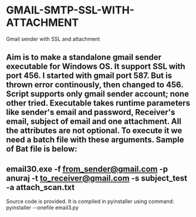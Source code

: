 # GMAIL-SMTP-SSL-WITH-ATTACHMENT
Gmail sender with SSL and attachment

Aim is to make a standalone gmail sender executable for Windows OS. It support SSL with port 456. I started with gmail port 587. But is thrown error continously, then changed to 456. 
Script supports only gmail sender account; none other tried.
Executable takes runtime parameters like sender's email and password, Receiver's email, subject of email and one attachment. All the attributes are not optional. To execute it we need a batch file with these arguments. 
Sample of Bat file is below:
-------------------------------------------------
email30.exe -f from_sender@gmail.com -p anuraj -t to_receiver@gmail.com -s subject_test -a attach_scan.txt
-------------------------------------------------
Source code is provided.
It is compiled in pyinstaller using command: pyinstaller --onefile email3.py

